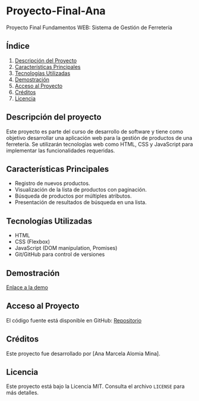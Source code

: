 # Proyecto-Final-Ana
 Proyecto Final Fundamentos WEB: Sistema de Gestión de Ferretería

## Índice
1. [Descripción del Proyecto](#descripción-del-proyecto)
2. [Características Principales](#características-principales)
3. [Tecnologías Utilizadas](#tecnologías-utilizadas)
4. [Demostración](#demostración)
5. [Acceso al Proyecto](#acceso-al-proyecto)
6. [Créditos](#contribuyentes)
8. [Licencia](#licencia)

## Descripción del proyecto
Este proyecto es parte del curso de desarrollo de software y tiene como objetivo desarrollar una aplicación web para la gestión de productos de una ferretería. Se utilizarán tecnologías web como HTML, CSS y JavaScript para implementar las funcionalidades requeridas.

## Características Principales
- Registro de nuevos productos.
- Visualización de la lista de productos con paginación.
- Búsqueda de productos por múltiples atributos.
- Presentación de resultados de búsqueda en una lista.

## Tecnologías Utilizadas
- HTML
- CSS (Flexbox)
- JavaScript (DOM manipulation, Promises)
- Git/GitHub para control de versiones

## Demostración
[Enlace a la demo](https://proyecto-final-ana.vercel.app)

## Acceso al Proyecto
El código fuente está disponible en GitHub: [Repositorio](https://github.com/AnaAlomia/Proyecto-Final---Ana)

## Créditos
Este proyecto fue desarrollado por [Ana Marcela Alomia Mina].

## Licencia
Este proyecto está bajo la Licencia MIT. Consulta el archivo `LICENSE` para más detalles.
